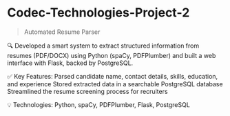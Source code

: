 # Codec-Technologies-Project-2

> Automated Resume Parser

 🔍 Developed a smart system to extract structured information from resumes (PDF/DOCX) using Python (spaCy, PDFPlumber) and built a web interface with Flask, backed by PostgreSQL.

✅ Key Features:
Parsed candidate name, contact details, skills, education, and experience
Stored extracted data in a searchable PostgreSQL database
Streamlined the resume screening process for recruiters

💡 Technologies: Python, spaCy, PDFPlumber, Flask, PostgreSQL
